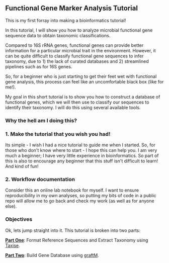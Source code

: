 ## Functional Gene Marker Analysis Tutorial
This is my first forray into making a bioinformatics tutorial! 

In this tutorial, I will show you how to analyze microbial functional gene sequence data to obtain taxonomic classifications.

Compared to 16S rRNA genes, functional genes can provide better information for a particular microbial trait in the environment. However, it can be quite difficult to classify functional gene sequences to infer taxonomy, due to 1) the lack of curated databases and 2) streamlined pipelines such as for 16S genes.

So, for a beginner who is just starting to get their feet wet with functional gene analysis, this process can feel like an uncomfortable black box (like for me!).

My goal in this short tutorial is to show you how to construct a database of functional genes, which we will then use to classify our sequences to identify their taxonomy. I will do this using several available tools.

### Why the hell am I doing this?
### 1. Make the tutorial that you wish you had! 
Its simple - I wish I had a nice tutorial to guide me when I started. So, for those who don't know where to start - I hope this can help you. I am very much a beginner; I have very little experience in bioinformatics. So part of this is also to encourage any beginner that this stuff isn't difficult to learn! And kind of fun!

### 2. Workflow documentation
Consider this an online lab notebook for myself. I want to ensure reproducibility in my own analyses, so putting my bits of code in a public repo  will allow me to go back and check my work (as well as for anyone else).

### Objectives
Ok, lets jump straight into it. This tutorial is broken into two parts:

**<a href="https://github.com/jonathanylin/functional_gene_marker_analysis_tutorial/wiki/Part-One:-Format-Reference-Sequences-and-Extract-Taxonomy">Part One</a>**: Format Reference Sequences and Extract Taxonomy using <a href="https://cran.r-project.org/web/packages/taxize/index.html">Taxise</a>.

**<a href="https://github.com/jonathanylin/functional_gene_marker_analysis_tutorial/wiki/Part-Two:-Build-Gene-Database">Part Two</a>**: Build Gene Database using <a href="https://github.com/geronimp/graftM">graftM</a>.
